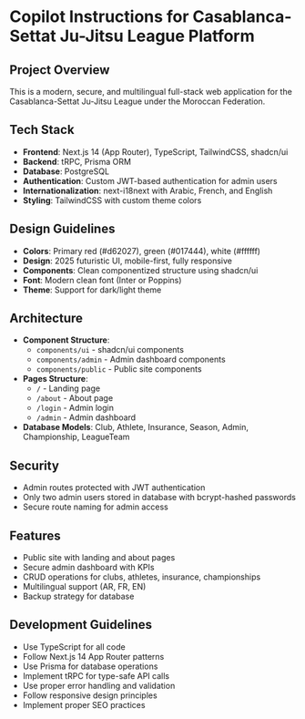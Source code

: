 # Copilot Instructions for Casablanca-Settat Ju-Jitsu League Platform

<!-- Use this file to provide workspace-specific custom instructions to Copilot. For more details, visit https://code.visualstudio.com/docs/copilot/copilot-customization#_use-a-githubcopilotinstructionsmd-file -->

## Project Overview
This is a modern, secure, and multilingual full-stack web application for the Casablanca-Settat Ju-Jitsu League under the Moroccan Federation.

## Tech Stack
- **Frontend**: Next.js 14 (App Router), TypeScript, TailwindCSS, shadcn/ui
- **Backend**: tRPC, Prisma ORM
- **Database**: PostgreSQL
- **Authentication**: Custom JWT-based authentication for admin users
- **Internationalization**: next-i18next with Arabic, French, and English
- **Styling**: TailwindCSS with custom theme colors

## Design Guidelines
- **Colors**: Primary red (#d62027), green (#017444), white (#ffffff)
- **Design**: 2025 futuristic UI, mobile-first, fully responsive
- **Components**: Clean componentized structure using shadcn/ui
- **Font**: Modern clean font (Inter or Poppins)
- **Theme**: Support for dark/light theme

## Architecture
- **Component Structure**: 
  - `components/ui` - shadcn/ui components
  - `components/admin` - Admin dashboard components
  - `components/public` - Public site components
- **Pages Structure**:
  - `/` - Landing page
  - `/about` - About page
  - `/login` - Admin login
  - `/admin` - Admin dashboard
- **Database Models**: Club, Athlete, Insurance, Season, Admin, Championship, LeagueTeam

## Security
- Admin routes protected with JWT authentication
- Only two admin users stored in database with bcrypt-hashed passwords
- Secure route naming for admin access

## Features
- Public site with landing and about pages
- Secure admin dashboard with KPIs
- CRUD operations for clubs, athletes, insurance, championships
- Multilingual support (AR, FR, EN)
- Backup strategy for database

## Development Guidelines
- Use TypeScript for all code
- Follow Next.js 14 App Router patterns
- Use Prisma for database operations
- Implement tRPC for type-safe API calls
- Use proper error handling and validation
- Follow responsive design principles
- Implement proper SEO practices
